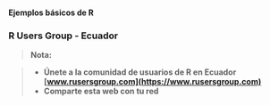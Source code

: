 #### <i class="icon-file"></i>Ejemplos básicos de R

### R Users Group - Ecuador

> **Nota:**

> - **Únete a la comunidad de usuarios de R en Ecuador [www.rusersgroup.com](https://www.rusersgroup.com)** 
> - **Comparte esta web con tu red**

